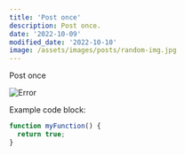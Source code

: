 ```yaml
---
title: 'Post once'
description: Post once.
date: '2022-10-09'
modified_date: '2022-10-10'
image: /assets/images/posts/random-img.jpg
---
```


Post once

![Error](@@baseUrl@@/assets/images/posts/error.png)

Example code block:

```js
function myFunction() {
  return true;
}
```
